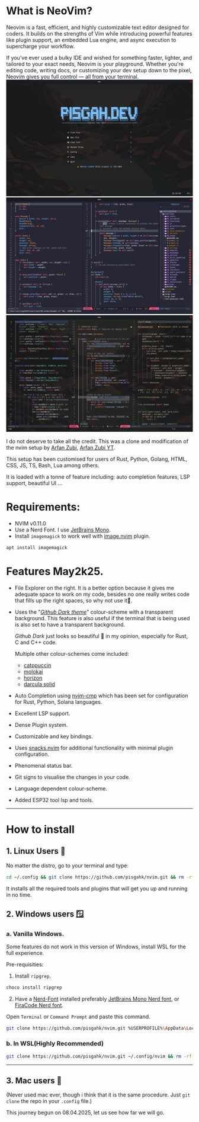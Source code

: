 # What is NeoVim?

Neovim is a fast, efficient, and highly customizable text editor designed for coders. It builds on the strengths of Vim while introducing powerful features like plugin support, an embedded Lua engine, and async execution to supercharge your workflow.

If you've ever used a bulky IDE and wished for something faster, lighter, and tailored to your exact needs, Neovim is your playground. Whether you're editing code, writing docs, or customizing your dev setup down to the pixel, Neovim gives you full control — all from your terminal.
![Dashboard June2k25](./illustrations/dashboard.png)
![Preview of my May2k25 setup solving rustlings qns](./illustrations/screenshot.png)
![Preview of my June2k25 config](./illustrations/nvim.png)

I do not deserve to take all the credit. This was a clone and modification of the nvim setup by [Arfan Zubi](https://github.com/3rfaan), [Arfan Zubi YT](https://youtube.com/@zubiarfan?si=03t-IIL6_Ows-gWB).

This setup has been customised for users of Rust, Python, Golang, HTML, CSS, JS, TS, Bash, Lua among others.

It is loaded with a tonne of feature including: auto completion features, LSP support, beautiful UI ...

# Requirements:

- NVIM v0.11.0
- Use a Nerd Font. I use [JetBrains Mono](https://www.jetbrains.com/lp/mono/#).
- Install `imagemagick` to work well with [image.nvim](https://github.com/3rd/image.nvim) plugin.

```bash
apt install imagemagick
```

# Features May2k25.

- File Explorer on the right.
  It is a better option because it gives me adequate space to work on my code, besides no one really writes code that fills up the right spaces, so why not use it🤷.
- Uses the "_[Github Dark theme](https://github.com/projekt0n/github-nvim-theme)_" colour-scheme with a transparent background. This feature is also useful if the terminal that is being used is also set to have a transparent background.

  _Github Dark_ just looks so beautiful 🤩 in my opinion, especially for Rust, C and C++ code.

  Multiple other colour-schemes come included:
  - [catppuccin](https://github.com/catppuccin/nvim)
  - [molokai](https://github.com/UtkarshVerma/molokai.nvim)
  - [horizon](https://github.com/akinsho/horizon.nvim)
  - [darcula solid](https://github.com/santos-gabriel-dario/darcula-solid.nvim)

- Auto Completion using [nvim-cmp](https://github.com/hrsh7th/nvim-cmp) which has been set for configuration for Rust, Python, Solana languages.
- Excellent LSP support.
- Dense Plugin system.
- Customizable and key bindings.
- Uses [snacks.nvim](https://github.com/folke/snacks.nvim) for additional functionality with minimal plugin configuration.
- Phenomenal status bar.
- Git signs to visualise the changes in your code.
- Language dependent colour-scheme.
- Added ESP32 tool lsp and tools.

---

# How to install

## 1. Linux Users 🐧

No matter the distro, go to your terminal and type:

```bash
cd ~/.config && git clone https://github.com/pisgahk/nvim.git && rm -rf .git && cd nvim && nvim .
```

It installs all the required tools and plugins that will get you up and running in no time.

## 2. Windows users 🪟

### a. Vanilla Windows.

Some features do not work in this version of Windows, install WSL for the full experience.

Pre-requisities:

1. Install `ripgrep`.

```bash
choco install ripgrep
```

2. Have a [Nerd-Font](https://www.nerdfonts.com/font-downloads) installed preferably [JetBrains Mono Nerd font](https://github.com/ryanoasis/nerd-fonts/releases/download/v3.4.0/JetBrainsMono.zip), or [FiraCode Nerd font](https://github.com/ryanoasis/nerd-fonts/releases/download/v3.4.0/FiraCode.zip).

Open `Terminal` or `Command Prompt` and paste this command.

```bash
git clone https://github.com/pisgahk/nvim.git %USERPROFILE%\AppData\Local\nvim && nvim
```

### b. In WSL(Highly Recommended)

```bash
git clone https://github.com/pisgahk/nvim.git ~/.config/nvim && rm -rf ~/.config/nvim/.git && nvim ~/.config/nvim
```

---

## 3. Mac users 🍏

(Never used mac ever, though i think that it is the same procedure. Just `git clone` the repo in your `.config` file.)

This journey begun on 08.04.2025, let us see how far we will go.
